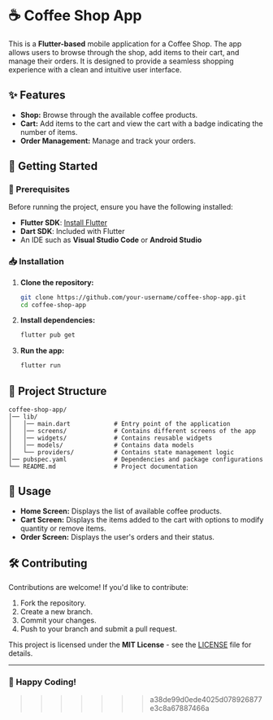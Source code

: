 # ☕ Coffee Shop App

This is a **Flutter-based** mobile application for a Coffee Shop. The app allows users to browse through the shop, add items to their cart, and manage their orders. It is designed to provide a seamless shopping experience with a clean and intuitive user interface.

## ✨ Features

- **Shop:** Browse through the available coffee products.
- **Cart:** Add items to the cart and view the cart with a badge indicating the number of items.
- **Order Management:** Manage and track your orders.

## 🚀 Getting Started

### 📌 Prerequisites

Before running the project, ensure you have the following installed:

- **Flutter SDK**: [Install Flutter](https://flutter.dev/docs/get-started/install)
- **Dart SDK**: Included with Flutter
- An IDE such as **Visual Studio Code** or **Android Studio**

### 📥 Installation

1. **Clone the repository:**
   ```sh
   git clone https://github.com/your-username/coffee-shop-app.git
   cd coffee-shop-app
   ```

2. **Install dependencies:**
   ```sh
   flutter pub get
   ```

3. **Run the app:**
   ```sh
   flutter run
   ```

## 📁 Project Structure

```
coffee-shop-app/
│── lib/
│   │── main.dart            # Entry point of the application
│   │── screens/             # Contains different screens of the app
│   │── widgets/             # Contains reusable widgets
│   │── models/              # Contains data models
│   └── providers/           # Contains state management logic
│── pubspec.yaml             # Dependencies and package configurations
└── README.md                # Project documentation
```

## 🎯 Usage

- **Home Screen:** Displays the list of available coffee products.
- **Cart Screen:** Displays the items added to the cart with options to modify quantity or remove items.
- **Order Screen:** Displays the user's orders and their status.

## 🛠️ Contributing

Contributions are welcome! If you'd like to contribute:
1. Fork the repository.
2. Create a new branch.
3. Commit your changes.
4. Push to your branch and submit a pull request.


This project is licensed under the **MIT License** - see the [LICENSE](LICENSE) file for details.

---
### 🚀 Happy Coding!
>>>>>>> a38de99d0ede4025d078926877e3c8a67887466a
